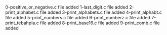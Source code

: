 0-positive_or_negative.c file added
1-last_digit.c file added
2-print_alphabet.c file added
3-print_alphabets.c file added
4-print_alphabt.c file added
5-print_numbers.c file added
6-print_numberz.c file added
7-print_tebahpla.c file added
8-print_base16.c file added
9-print_comb.c file added
